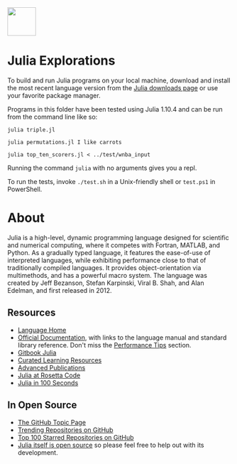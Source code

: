 <img src="https://raw.githubusercontent.com/rtoal/ple/master/docs/resources/julia-logo-64.png" width="64" height="64">

# Julia Explorations

To build and run Julia programs on your local machine, download and install the most recent language version from the [Julia downloads page](https://julialang.org/downloads/) or use your favorite package manager.

Programs in this folder have been tested using Julia 1.10.4 and can be run from the command line like so:

```
julia triple.jl
```

```
julia permutations.jl I like carrots
```

```
julia top_ten_scorers.jl < ../test/wnba_input
```

Running the command `julia` with no arguments gives you a repl.

To run the tests, invoke `./test.sh` in a Unix-friendly shell or `test.ps1` in PowerShell.

# About

Julia is a high-level, dynamic programming language designed for scientific and numerical computing, where it competes with Fortran, MATLAB, and Python. As a gradually typed language, it features the ease-of-use of interpreted languages, while exhibiting performance close to that of traditionally compiled languages. It provides object-orientation via multimethods, and has a powerful macro system. The language was created by Jeff Bezanson, Stefan Karpinski, Viral B. Shah, and Alan Edelman, and first released in 2012.

## Resources

- [Language Home](https://julialang.org/)
- [Official Documentation](https://docs.julialang.org/), with links to the language manual and standard library reference. Don't miss the [Performance Tips](https://docs.julialang.org/en/v1/manual/performance-tips/) section.
- [Gitbook Julia](https://syl1.gitbook.io/julia-language-a-concise-tutorial/language-core/getting-started)
- [Curated Learning Resources](https://julialang.org/learning/)
- [Advanced Publications](https://julialang.org/publications/)
- [Julia at Rosetta Code](https://rosettacode.org/wiki/Category:Julia)
- [Julia in 100 Seconds](https://www.youtube.com/watch?v=JYs_94znYy0)

## In Open Source

- [The GitHub Topic Page](https://github.com/topics/julia)
- [Trending Repositories on GitHub](https://github.com/trending/julia)
- [Top 100 Starred Repositories on GitHub](https://github.com/EvanLi/Github-Ranking/blob/master/Top100/Julia.md)
- [Julia itself is open source](https://github.com/JuliaLang/julia) so please feel free to help out with its development.
